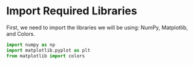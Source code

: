 # Import Required Libraries

First, we need to import the libraries we will be using: NumPy, Matplotlib, and Colors.

```python
import numpy as np
import matplotlib.pyplot as plt
from matplotlib import colors
```

